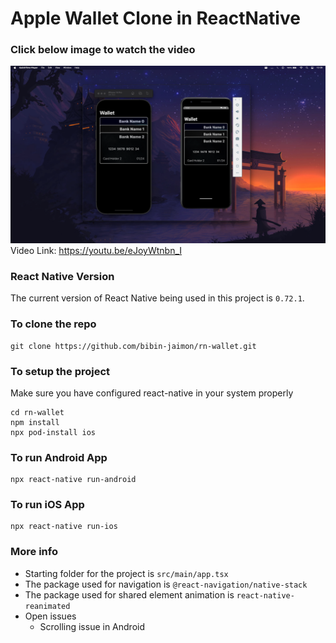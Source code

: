 # Apple Wallet Clone in ReactNative

### Click below image to watch the video
[![ReactNativeWallet](./doc/ss-2.png)](https://youtu.be/eJoyWtnbn_I)
Video Link: https://youtu.be/eJoyWtnbn_I

### React Native Version
The current version of React Native being used in this project is `0.72.1`.

### To clone the repo
```git
git clone https://github.com/bibin-jaimon/rn-wallet.git
```
### To setup the project

Make sure you have configured react-native in your system properly

```
cd rn-wallet
npm install
npx pod-install ios
```

### To run Android App
```
npx react-native run-android
```

### To run iOS App
```
npx react-native run-ios
```

### More info
- Starting folder for the project is `src/main/app.tsx`
- The package used for navigation is `@react-navigation/native-stack`
- The package used for shared element animation is `react-native-reanimated`
- Open issues
    - Scrolling issue in Android